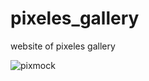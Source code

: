 # pixeles_gallery
 website of pixeles gallery
 
![pixmock](https://user-images.githubusercontent.com/60658277/223304667-bf705643-90a0-4bd1-ad5c-16fe9fe629e4.png)
